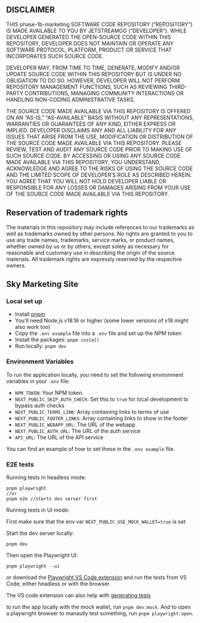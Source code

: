 ## DISCLAIMER

THIS phase-1b-marketing SOFTWARE CODE REPOSITORY (“REPOSITORY”) IS MADE AVAILABLE TO YOU BY JETSTREAMGG (“DEVELOPER”). WHILE DEVELOPER GENERATED THE OPEN-SOURCE CODE WITHIN THIS REPOSITORY, DEVELOPER DOES NOT MAINTAIN OR OPERATE ANY SOFTWARE PROTOCOL, PLATFORM, PRODUCT OR SERVICE THAT INCORPORATES SUCH SOURCE CODE.

DEVELOPER MAY, FROM TIME TO TIME, GENERATE, MODIFY AND/OR UPDATE SOURCE CODE WITHIN THIS REPOSITORY BUT IS UNDER NO OBLIGATION TO DO SO. HOWEVER, DEVELOPER WILL NOT PERFORM REPOSITORY MANAGEMENT FUNCTIONS, SUCH AS REVIEWING THIRD-PARTY CONTRIBUTIONS, MANAGING COMMUNITY INTERACTIONS OR HANDLING NON-CODING ADMINISTRATIVE TASKS.

THE SOURCE CODE MADE AVAILABLE VIA THIS REPOSITORY IS OFFERED ON AN “AS-IS,” “AS-AVAILABLE” BASIS WITHOUT ANY REPRESENTATIONS, WARRANTIES OR GUARANTEES OF ANY KIND, EITHER EXPRESS OR IMPLIED. DEVELOPER DISCLAIMS ANY AND ALL LIABILITY FOR ANY ISSUES THAT ARISE FROM THE USE, MODIFICATION OR DISTRIBUTION OF THE SOURCE CODE MADE AVAILABLE VIA THIS REPOSITORY. PLEASE REVIEW, TEST AND AUDIT ANY SOURCE CODE PRIOR TO MAKING USE OF SUCH SOURCE CODE. BY ACCESSING OR USING ANY SOURCE CODE MADE AVAILABLE VIA THIS REPOSITORY, YOU UNDERSTAND, ACKNOWLEDGE AND AGREE TO THE RISKS OF USING THE SOURCE CODE AND THE LIMITED SCOPE OF DEVELOPER’S ROLE AS DESCRIBED HEREIN. YOU AGREE THAT YOU WILL NOT HOLD DEVELOPER LIABLE OR RESPONSIBLE FOR ANY LOSSES OR DAMAGES ARISING FROM YOUR USE OF THE SOURCE CODE MADE AVAILABLE VIA THIS REPOSITORY.

## Reservation of trademark rights

The materials in this repository may include references to our trademarks as well as trademarks owned by other persons. No rights are granted to you to use any trade names, trademarks, service marks, or product names, whether owned by us or by others, except solely as necessary for reasonable and customary use in describing the origin of the source materials. All trademark rights are expressly reserved by the respective owners.

## Sky Marketing Site

### Local set up

- Install [pnpm](https://pnpm.io/installation)
- You'll need Node.js v18.16 or higher (some lower versions of v18 might also work too)
- Copy the `.env example` file into a `.env` file and set up the NPM token
- Install the packages: `pnpm install`
- Run locally: `pnpm dev`

### Environment Variables

To run the application locally, you need to set the following environment variables in your `.env` file:

- `NPM_TOKEN`: Your NPM token.
- `NEXT_PUBLIC_SKIP_AUTH_CHECK`: Set this to `true` for local development to bypass auth checks
- `NEXT_PUBLIC_TERMS_LINK`: Array containing links to terms of use
- `NEXT_PUBLIC_FOOTER_LINKS`: Array containing links to show in the footer
- `NEXT_PUBLIC_WEBAPP_URL`: The URL of the webapp
- `NEXT_PUBLIC_AUTH_URL`: The URL of the auth service
- `API_URL`: The URL of the API service

You can find an example of how to set these in the `.env example` file.

### E2E tests

Running tests in headless mode:

```
pnpm playwright
//or
pnpm e2e //starts dev server first
```

Running tests in UI mode:

First make sure that the env var `NEXT_PUBLIC_USE_MOCK_WALLET=true` is set

Start the dev server locally:

```
pnpm dev
```

Then open the Playwright UI:

```
pnpm playwright --ui
```

or download the [Playwright VS Code extension](https://playwright.dev/docs/getting-started-vscode) and run the tests from VS Code, either headless or with the browser.

The VS code extension can also help with [generating tests](https://playwright.dev/docs/codegen)

to run the app locally with the mock wallet, run `pnpm dev:mock`. And to open a playwright browser to manaully test something, run `pnpm playwright:open`.
